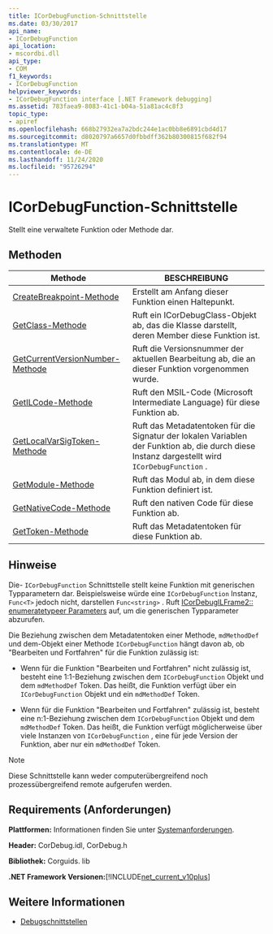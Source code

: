 ```yaml
---
title: ICorDebugFunction-Schnittstelle
ms.date: 03/30/2017
api_name:
- ICorDebugFunction
api_location:
- mscordbi.dll
api_type:
- COM
f1_keywords:
- ICorDebugFunction
helpviewer_keywords:
- ICorDebugFunction interface [.NET Framework debugging]
ms.assetid: 783faea9-8083-41c1-b04a-51a81ac4c8f3
topic_type:
- apiref
ms.openlocfilehash: 668b27932ea7a2bdc244e1ac0bb8e6891cbd4d17
ms.sourcegitcommit: d8020797a6657d0fbbdff362b80300815f682f94
ms.translationtype: MT
ms.contentlocale: de-DE
ms.lasthandoff: 11/24/2020
ms.locfileid: "95726294"
---
```

# <a name="icordebugfunction-interface"></a>ICorDebugFunction-Schnittstelle

Stellt eine verwaltete Funktion oder Methode dar.  
  
## <a name="methods"></a>Methoden  
  
|Methode|BESCHREIBUNG|  
|------------|-----------------|  
|[CreateBreakpoint-Methode](icordebugfunction-createbreakpoint-method.md)|Erstellt am Anfang dieser Funktion einen Haltepunkt.|  
|[GetClass-Methode](icordebugfunction-getclass-method.md)|Ruft ein ICorDebugClass-Objekt ab, das die Klasse darstellt, deren Member diese Funktion ist.|  
|[GetCurrentVersionNumber-Methode](icordebugfunction-getcurrentversionnumber-method.md)|Ruft die Versionsnummer der aktuellen Bearbeitung ab, die an dieser Funktion vorgenommen wurde.|  
|[GetILCode-Methode](icordebugfunction-getilcode-method.md)|Ruft den MSIL-Code (Microsoft Intermediate Language) für diese Funktion ab.|  
|[GetLocalVarSigToken-Methode](icordebugfunction-getlocalvarsigtoken-method.md)|Ruft das Metadatentoken für die Signatur der lokalen Variablen der Funktion ab, die durch diese Instanz dargestellt wird `ICorDebugFunction` .|  
|[GetModule-Methode](icordebugfunction-getmodule-method.md)|Ruft das Modul ab, in dem diese Funktion definiert ist.|  
|[GetNativeCode-Methode](icordebugfunction-getnativecode-method.md)|Ruft den nativen Code für diese Funktion ab.|  
|[GetToken-Methode](icordebugfunction-gettoken-method.md)|Ruft das Metadatentoken für diese Funktion ab.|  
  
## <a name="remarks"></a>Hinweise  

 Die- `ICorDebugFunction` Schnittstelle stellt keine Funktion mit generischen Typparametern dar. Beispielsweise würde eine `ICorDebugFunction` Instanz, `Func<T>` jedoch nicht, darstellen `Func<string>` . Ruft [ICorDebugILFrame2:: enumeratetypeer Parameters](icordebugilframe2-enumeratetypeparameters-method.md) auf, um die generischen Typparameter abzurufen.  
  
 Die Beziehung zwischen dem Metadatentoken einer Methode, `mdMethodDef` und dem-Objekt einer Methode `ICorDebugFunction` hängt davon ab, ob "Bearbeiten und Fortfahren" für die Funktion zulässig ist:  
  
- Wenn für die Funktion "Bearbeiten und Fortfahren" nicht zulässig ist, besteht eine 1:1-Beziehung zwischen dem `ICorDebugFunction` Objekt und dem `mdMethodDef` Token. Das heißt, die Funktion verfügt über ein `ICorDebugFunction` Objekt und ein `mdMethodDef` Token.  
  
- Wenn für die Funktion "Bearbeiten und Fortfahren" zulässig ist, besteht eine n:1-Beziehung zwischen dem `ICorDebugFunction` Objekt und dem `mdMethodDef` Token. Das heißt, die Funktion verfügt möglicherweise über viele Instanzen von `ICorDebugFunction` , eine für jede Version der Funktion, aber nur ein `mdMethodDef` Token.  
  
> [!NOTE]
> Diese Schnittstelle kann weder computerübergreifend noch prozessübergreifend remote aufgerufen werden.  
  
## <a name="requirements"></a>Requirements (Anforderungen)  

 **Plattformen:** Informationen finden Sie unter [Systemanforderungen](../../get-started/system-requirements.md).  
  
 **Header:** CorDebug.idl, CorDebug.h  
  
 **Bibliothek:**  Corguids. lib  
  
 **.NET Framework Versionen:**[!INCLUDE[net_current_v10plus](../../../../includes/net-current-v10plus-md.md)]  
  
## <a name="see-also"></a>Weitere Informationen

- [Debugschnittstellen](debugging-interfaces.md)
